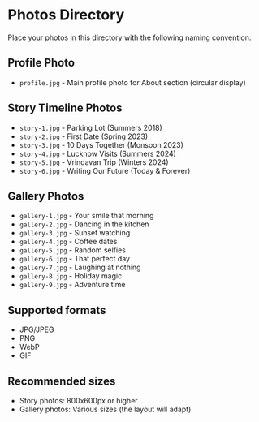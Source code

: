 # Photos Directory

Place your photos in this directory with the following naming convention:

## Profile Photo
- `profile.jpg` - Main profile photo for About section (circular display)

## Story Timeline Photos
- `story-1.jpg` - Parking Lot (Summers 2018)
- `story-2.jpg` - First Date (Spring 2023) 
- `story-3.jpg` - 10 Days Together (Monsoon 2023)
- `story-4.jpg` - Lucknow Visits (Summers 2024)
- `story-5.jpg` - Vrindavan Trip (Winters 2024)
- `story-6.jpg` - Writing Our Future (Today & Forever)

## Gallery Photos
- `gallery-1.jpg` - Your smile that morning
- `gallery-2.jpg` - Dancing in the kitchen
- `gallery-3.jpg` - Sunset watching
- `gallery-4.jpg` - Coffee dates
- `gallery-5.jpg` - Random selfies
- `gallery-6.jpg` - That perfect day
- `gallery-7.jpg` - Laughing at nothing
- `gallery-8.jpg` - Holiday magic
- `gallery-9.jpg` - Adventure time

## Supported formats
- JPG/JPEG
- PNG
- WebP
- GIF

## Recommended sizes
- Story photos: 800x600px or higher
- Gallery photos: Various sizes (the layout will adapt)